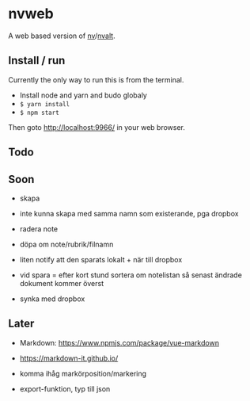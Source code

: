 # nvweb

A web based version of [nv](http://notational.net/)/[nvalt](http://brettterpstra.com/projects/nvalt/).

## Install / run

Currently the only way to run this is from the terminal.

- Install node and yarn and budo globaly
- `$ yarn install`
- `$ npm start`

Then goto [http://localhost:9966/](http://localhost:9966/) in your web browser.

## Todo

## Soon

- skapa
 - inte kunna skapa med samma namn som existerande, pga dropbox

- radera note

- döpa om note/rubrik/filnamn

- liten notify att den sparats lokalt + när till dropbox

- vid spara = efter kort stund sortera om notelistan så senast ändrade dokument kommer överst

- synka med dropbox

## Later

- Markdown: 
  https://www.npmjs.com/package/vue-markdown

- https://markdown-it.github.io/

- komma ihåg markörposition/markering

- export-funktion, typ till json
